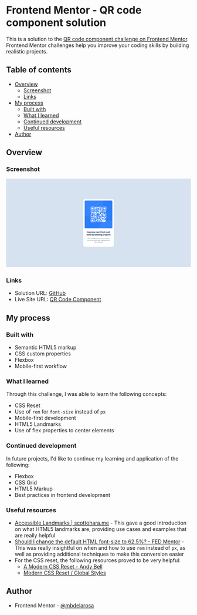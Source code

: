 # Frontend Mentor - QR code component solution

This is a solution to the [QR code component challenge on Frontend Mentor](https://www.frontendmentor.io/challenges/qr-code-component-iux_sIO_H). Frontend Mentor challenges help you improve your coding skills by building realistic projects. 

## Table of contents

- [Overview](#overview)
  - [Screenshot](#screenshot)
  - [Links](#links)
- [My process](#my-process)
  - [Built with](#built-with)
  - [What I learned](#what-i-learned)
  - [Continued development](#continued-development)
  - [Useful resources](#useful-resources)
- [Author](#author)

## Overview

### Screenshot

![Screenshot of the QR Code Component solution](./images/preview.png)

### Links

- Solution URL: [GitHub](https://github.com/mbdelarosa/qr-code-component-main)
- Live Site URL: [QR Code Component](https://mbdelarosa.github.io/qr-code-component-main/)

## My process

### Built with

- Semantic HTML5 markup
- CSS custom properties
- Flexbox
- Mobile-first workflow

### What I learned

Through this challenge, I was able to learn the following concepts:
- CSS Reset
- Use of `rem` for `font-size` instead of `px`
- Mobile-first development
- HTML5 Landmarks
- Use of flex properties to center elements

### Continued development

In future projects, I'd like to continue my learning and application of the following:
- Flexbox
- CSS Grid
- HTML5 Markup
- Best practices in frontend development

### Useful resources

- [Accessible Landmarks | scottohara.me](https://www.scottohara.me/blog/2018/03/03/landmarks.html) - This gave a good introduction on what HTML5 landmarks are, providing use cases and examples that are really helpful
- [Should I change the default HTML font-size to 62.5%? - FED Mentor](https://fedmentor.dev/posts/rem-html-font-size-hack/) - This was really insightful on when and how to use `rem` instead of `px`, as well as providing additional techniques to make this conversion easier
- For the CSS reset, the following resources proved to be very helpful:
  - [A Modern CSS Reset - Andy Bell](https://andy-bell.co.uk/a-modern-css-reset/)
  - [Modern CSS Reset / Global Styles](https://www.joshwcomeau.com/css/custom-css-reset/)

## Author

- Frontend Mentor - [@mbdelarosa](https://www.frontendmentor.io/profile/mbdelarosa)